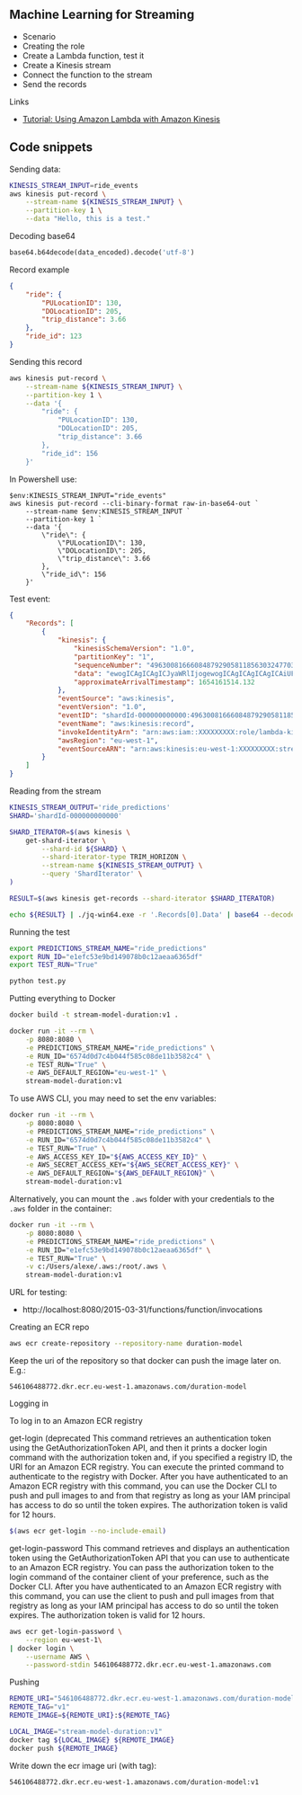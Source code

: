 ## Machine Learning for Streaming

* Scenario
* Creating the role 
* Create a Lambda function, test it
* Create a Kinesis stream
* Connect the function to the stream
* Send the records 

Links

* [Tutorial: Using Amazon Lambda with Amazon Kinesis](https://docs.amazonaws.cn/en_us/lambda/latest/dg/with-kinesis-example.html)

## Code snippets

Sending data:

```bash
KINESIS_STREAM_INPUT=ride_events
aws kinesis put-record \
    --stream-name ${KINESIS_STREAM_INPUT} \
    --partition-key 1 \
    --data "Hello, this is a test."
```

Decoding base64

```python
base64.b64decode(data_encoded).decode('utf-8')
```

Record example

```json
{
    "ride": {
        "PULocationID": 130,
        "DOLocationID": 205,
        "trip_distance": 3.66
    }, 
    "ride_id": 123
}
```

Sending this record

```bash
aws kinesis put-record \
    --stream-name ${KINESIS_STREAM_INPUT} \
    --partition-key 1 \
    --data '{
        "ride": {
            "PULocationID": 130,
            "DOLocationID": 205,
            "trip_distance": 3.66
        }, 
        "ride_id": 156
    }'
```

In Powershell use:
```
$env:KINESIS_STREAM_INPUT="ride_events"
aws kinesis put-record --cli-binary-format raw-in-base64-out `
    --stream-name $env:KINESIS_STREAM_INPUT `
    --partition-key 1 `
    --data '{ 
        \"ride\": { 
            \"PULocationID\": 130, 
            \"DOLocationID\": 205, 
            \"trip_distance\": 3.66 
        },  
        \"ride_id\": 156 
    }'
```


Test event:

```json
{
    "Records": [
        {
            "kinesis": {
                "kinesisSchemaVersion": "1.0",
                "partitionKey": "1",
                "sequenceNumber": "49630081666084879290581185630324770398608704880802529282",
                "data": "ewogICAgICAgICJyaWRlIjogewogICAgICAgICAgICAiUFVMb2NhdGlvbklEIjogMTMwLAogICAgICAgICAgICAiRE9Mb2NhdGlvbklEIjogMjA1LAogICAgICAgICAgICAidHJpcF9kaXN0YW5jZSI6IDMuNjYKICAgICAgICB9LCAKICAgICAgICAicmlkZV9pZCI6IDI1NgogICAgfQ==",
                "approximateArrivalTimestamp": 1654161514.132
            },
            "eventSource": "aws:kinesis",
            "eventVersion": "1.0",
            "eventID": "shardId-000000000000:49630081666084879290581185630324770398608704880802529282",
            "eventName": "aws:kinesis:record",
            "invokeIdentityArn": "arn:aws:iam::XXXXXXXXX:role/lambda-kinesis-role",
            "awsRegion": "eu-west-1",
            "eventSourceARN": "arn:aws:kinesis:eu-west-1:XXXXXXXXX:stream/ride_events"
        }
    ]
}
```


Reading from the stream

```bash
KINESIS_STREAM_OUTPUT='ride_predictions'
SHARD='shardId-000000000000'

SHARD_ITERATOR=$(aws kinesis \
    get-shard-iterator \
        --shard-id ${SHARD} \
        --shard-iterator-type TRIM_HORIZON \
        --stream-name ${KINESIS_STREAM_OUTPUT} \
        --query 'ShardIterator' \
)

RESULT=$(aws kinesis get-records --shard-iterator $SHARD_ITERATOR)

echo ${RESULT} | ./jq-win64.exe -r '.Records[0].Data' | base64 --decode
``` 

Running the test

```bash
export PREDICTIONS_STREAM_NAME="ride_predictions"
export RUN_ID="e1efc53e9bd149078b0c12aeaa6365df"
export TEST_RUN="True"

python test.py
```


Putting everything to Docker

```bash
docker build -t stream-model-duration:v1 .

docker run -it --rm \
    -p 8080:8080 \
    -e PREDICTIONS_STREAM_NAME="ride_predictions" \
    -e RUN_ID="6574d0d7c4b044f585c08de11b3582c4" \
    -e TEST_RUN="True" \
    -e AWS_DEFAULT_REGION="eu-west-1" \
    stream-model-duration:v1
```

To use AWS CLI, you may need to set the env variables:

```bash
docker run -it --rm \
    -p 8080:8080 \
    -e PREDICTIONS_STREAM_NAME="ride_predictions" \
    -e RUN_ID="6574d0d7c4b044f585c08de11b3582c4" \
    -e TEST_RUN="True" \
    -e AWS_ACCESS_KEY_ID="${AWS_ACCESS_KEY_ID}" \
    -e AWS_SECRET_ACCESS_KEY="${AWS_SECRET_ACCESS_KEY}" \
    -e AWS_DEFAULT_REGION="${AWS_DEFAULT_REGION}" \
    stream-model-duration:v1
```

Alternatively, you can mount the `.aws` folder with your credentials to the `.aws` folder in the container:

```bash
docker run -it --rm \
    -p 8080:8080 \
    -e PREDICTIONS_STREAM_NAME="ride_predictions" \
    -e RUN_ID="e1efc53e9bd149078b0c12aeaa6365df" \
    -e TEST_RUN="True" \
    -v c:/Users/alexe/.aws:/root/.aws \
    stream-model-duration:v1
```

URL for testing:

* http://localhost:8080/2015-03-31/functions/function/invocations


Creating an ECR repo

```bash
aws ecr create-repository --repository-name duration-model
```

Keep the uri of the repository so that docker can push the image later on. E.g.:
```
546106488772.dkr.ecr.eu-west-1.amazonaws.com/duration-model
```

Logging in

To log in to an Amazon ECR registry

get-login (deprecated
This command retrieves an authentication token using the GetAuthorizationToken API, and then it prints a docker login command with the authorization token and, if you specified a registry ID, the URI for an Amazon ECR registry. You can execute the printed command to authenticate to the registry with Docker. After you have authenticated to an Amazon ECR registry with this command, you can use the Docker CLI to push and pull images to and from that registry as long as your IAM principal has access to do so until the token expires. The authorization token is valid for 12 hours.

```bash
$(aws ecr get-login --no-include-email)
```

get-login-password
This command retrieves and displays an authentication token using the GetAuthorizationToken API that you can use to authenticate to an Amazon ECR registry. You can pass the authorization token to the login command of the container client of your preference, such as the Docker CLI. After you have authenticated to an Amazon ECR registry with this command, you can use the client to push and pull images from that registry as long as your IAM principal has access to do so until the token expires. The authorization token is valid for 12 hours.

```bash
aws ecr get-login-password \
    --region eu-west-1\
| docker login \
    --username AWS \
    --password-stdin 546106488772.dkr.ecr.eu-west-1.amazonaws.com
```

Pushing 

```bash
REMOTE_URI="546106488772.dkr.ecr.eu-west-1.amazonaws.com/duration-model"
REMOTE_TAG="v1"
REMOTE_IMAGE=${REMOTE_URI}:${REMOTE_TAG}

LOCAL_IMAGE="stream-model-duration:v1"
docker tag ${LOCAL_IMAGE} ${REMOTE_IMAGE}
docker push ${REMOTE_IMAGE}
```

Write down the ecr image uri (with tag):
```
546106488772.dkr.ecr.eu-west-1.amazonaws.com/duration-model:v1
```

